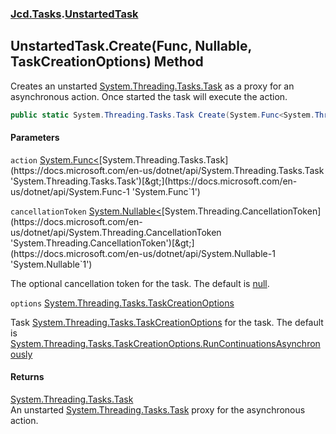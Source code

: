 ### [Jcd.Tasks](Jcd.Tasks.md 'Jcd.Tasks').[UnstartedTask](Jcd.Tasks.UnstartedTask.md 'Jcd.Tasks.UnstartedTask')

## UnstartedTask.Create(Func<Task>, Nullable<CancellationToken>, TaskCreationOptions) Method

Creates an unstarted [System.Threading.Tasks.Task](https://docs.microsoft.com/en-us/dotnet/api/System.Threading.Tasks.Task 'System.Threading.Tasks.Task') as a proxy for an asynchronous action. Once started the task will execute the action.

```csharp
public static System.Threading.Tasks.Task Create(System.Func<System.Threading.Tasks.Task> action, System.Nullable<System.Threading.CancellationToken> cancellationToken=null, System.Threading.Tasks.TaskCreationOptions options=System.Threading.Tasks.TaskCreationOptions.RunContinuationsAsynchronously);
```
#### Parameters

<a name='Jcd.Tasks.UnstartedTask.Create(System.Func_System.Threading.Tasks.Task_,System.Nullable_System.Threading.CancellationToken_,System.Threading.Tasks.TaskCreationOptions).action'></a>

`action` [System.Func&lt;](https://docs.microsoft.com/en-us/dotnet/api/System.Func-1 'System.Func`1')[System.Threading.Tasks.Task](https://docs.microsoft.com/en-us/dotnet/api/System.Threading.Tasks.Task 'System.Threading.Tasks.Task')[&gt;](https://docs.microsoft.com/en-us/dotnet/api/System.Func-1 'System.Func`1')

<a name='Jcd.Tasks.UnstartedTask.Create(System.Func_System.Threading.Tasks.Task_,System.Nullable_System.Threading.CancellationToken_,System.Threading.Tasks.TaskCreationOptions).cancellationToken'></a>

`cancellationToken` [System.Nullable&lt;](https://docs.microsoft.com/en-us/dotnet/api/System.Nullable-1 'System.Nullable`1')[System.Threading.CancellationToken](https://docs.microsoft.com/en-us/dotnet/api/System.Threading.CancellationToken 'System.Threading.CancellationToken')[&gt;](https://docs.microsoft.com/en-us/dotnet/api/System.Nullable-1 'System.Nullable`1')

The optional cancellation token for the task. The default is [null](https://docs.microsoft.com/en-us/dotnet/csharp/language-reference/keywords/null 'https://docs.microsoft.com/en-us/dotnet/csharp/language-reference/keywords/null').

<a name='Jcd.Tasks.UnstartedTask.Create(System.Func_System.Threading.Tasks.Task_,System.Nullable_System.Threading.CancellationToken_,System.Threading.Tasks.TaskCreationOptions).options'></a>

`options` [System.Threading.Tasks.TaskCreationOptions](https://docs.microsoft.com/en-us/dotnet/api/System.Threading.Tasks.TaskCreationOptions 'System.Threading.Tasks.TaskCreationOptions')

Task [System.Threading.Tasks.TaskCreationOptions](https://docs.microsoft.com/en-us/dotnet/api/System.Threading.Tasks.TaskCreationOptions 'System.Threading.Tasks.TaskCreationOptions') for the task. The default is [System.Threading.Tasks.TaskCreationOptions.RunContinuationsAsynchronously](https://docs.microsoft.com/en-us/dotnet/api/System.Threading.Tasks.TaskCreationOptions.RunContinuationsAsynchronously 'System.Threading.Tasks.TaskCreationOptions.RunContinuationsAsynchronously')

#### Returns
[System.Threading.Tasks.Task](https://docs.microsoft.com/en-us/dotnet/api/System.Threading.Tasks.Task 'System.Threading.Tasks.Task')  
An unstarted [System.Threading.Tasks.Task](https://docs.microsoft.com/en-us/dotnet/api/System.Threading.Tasks.Task 'System.Threading.Tasks.Task') proxy for the asynchronous action.